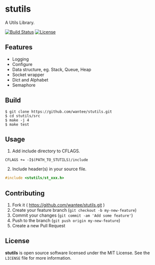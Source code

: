 # stutils
A Utils Library.

[![Build Status](https://travis-ci.org/wantee/stutils.svg)](https://travis-ci.org/wantee/stutils)
[![License](http://img.shields.io/:license-mit-blue.svg)](https://github.com/wantee/stutils/blob/master/LICENSE)

## Features
* Logging
* Configure
* Data structure, eg. Stack, Queue, Heap
* Socket wrapper
* Dict and Alphabet
* Semaphore

## Build
```shell
$ git clone https://github.com/wantee/stutils.git
$ cd stutils/src
$ make -j 4
$ make test
```

## Usage
1. Add include directory to CFLAGS.

```
CFLAGS += -I$(PATH_TO_STUTILS)/include
```

2. Include header(s) in your source file.

```c
#include <stutils/st_xxx.h>
```

## Contributing

1. Fork it ( https://github.com/wantee/stutils.git )
2. Create your feature branch (`git checkout -b my-new-feature`)
3. Commit your changes (`git commit -am 'Add some feature'`)
4. Push to the branch (`git push origin my-new-feature`)
5. Create a new Pull Request

## License

**stutils** is open source software licensed under the MIT License. See the `LICENSE` file for more information.
